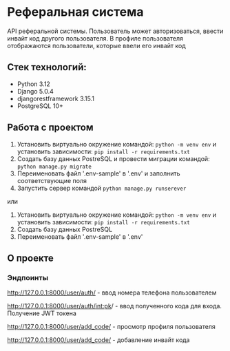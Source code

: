 # Реферальная система
API реферальной системы. Пользователь может авторизоваться, ввести инвайт код другого пользователя. В профиле 
пользователя отображаются пользователи, которые ввели его инвайт код

## Стек технологий:

* Python 3.12
* Django 5.0.4
* djangorestframework 3.15.1
* PostgreSQL 10+

## Работа с проектом
1. Установить виртуально окружение командой: `python -m venv env` и установить зависимости: `pip install -r requirements.txt`
2. Создать базу данных PostreSQL и провести миграции командой: `python manage.py migrate`
3. Переименовать файл '.env-sample' в '.env' и заполнить соответствующие поля
4. Запустить сервер командой `python manage.py runserever`

или 

1. Установить виртуально окружение командой: `python -m venv env` и установить зависимости: `pip install -r requirements.txt`
2. Создать базу данных PostreSQL 
3. Переименовать файл '.env-sample' в '.env'

## О проекте

### Эндпоинты
http://127.0.0.1:8000/user/auth/ - ввод номера телефона пользователем

http://127.0.0.1:8000/user/auth/<int:pk>/ - ввод полученного кода для входа. Получение JWT токена

http://127.0.0.1:8000/user/add_code/ - просмотр профиля пользователя 

http://127.0.0.1:8000/user/add_code/ - добавление инвайт кода
